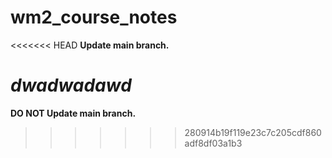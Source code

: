 # wm2_course_notes

<<<<<<< HEAD
<strong>Update main branch.</strong>

<em>dwadwadawd</em>
=======
<strong>DO NOT Update main branch.</strong>
>>>>>>> 280914b19f119e23c7c205cdf860adf8df03a1b3
